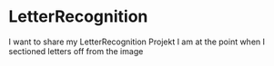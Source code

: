 # LetterRecognition

I want to share my LetterRecognition Projekt
I am at the point when I sectioned letters off from the image
